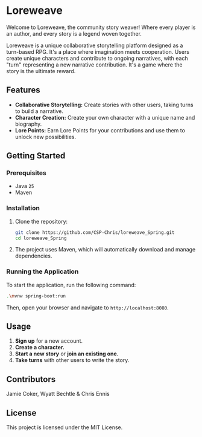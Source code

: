 # Loreweave

Welcome to Loreweave, the community story weaver! Where every player is an author, and every story is a legend woven together.

Loreweave is a unique collaborative storytelling platform designed as a turn-based RPG. It's a place where imagination meets cooperation. Users create unique characters and contribute to ongoing narratives, with each "turn" representing a new narrative contribution. It's a game where the story is the ultimate reward.

## Features

*   **Collaborative Storytelling:** Create stories with other users, taking turns to build a narrative.
*   **Character Creation:** Create your own character with a unique name and biography.
*   **Lore Points:** Earn Lore Points for your contributions and use them to unlock new possibilities.

## Getting Started

### Prerequisites

*   Java `25`
*   Maven

### Installation

1.  Clone the repository:
    ```bash
    git clone https://github.com/CSP-Chris/loreweave_Spring.git
    cd loreweave_Spring
    ```
2.  The project uses Maven, which will automatically download and manage dependencies.

### Running the Application

To start the application, run the following command:

```bash
.\mvnw spring-boot:run  
```

Then, open your browser and navigate to `http://localhost:8080`.

## Usage

1.  **Sign up** for a new account.
2.  **Create a character.**
3.  **Start a new story** or **join an existing one.**
4.  **Take turns** with other users to write the story.

## Contributors

Jamie Coker, Wyatt Bechtle & Chris Ennis

## License

This project is licensed under the MIT License.
